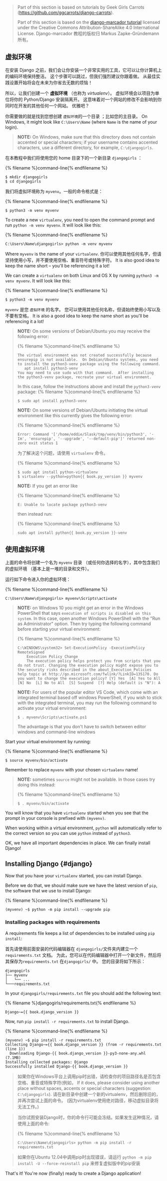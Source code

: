 > Part of this section is based on tutorials by Geek Girls Carrots (https://github.com/ggcarrots/django-carrots).
> 
> Part of this section is based on the [django-marcador tutorial](http://django-marcador.keimlink.de/) licensed under the Creative Commons Attribution-ShareAlike 4.0 International License. Django-marcador 教程的版权归 Markus Zapke-Gründemann 所有。

## 虚拟环境

在安装 Django 之前，我们会让你安装一个非常实用的工具，它可以让你计算机上的编码环境保持整洁。 这个步骤可以跳过，但我们强烈建议你跟着做。 从最佳实践设置开始将会在未来为你省去无数的烦恼！

所以，让我们创建一个 **虚拟环境** （也称为 *virtualenv*）。 虚拟环境会以项目为单位将你的 Python/Django 安装隔离开。 这意味着对一个网站的修改不会影响到你同时在开发的其他任何一个网站。 优雅吧？

你需要做的就是找到您想创建 `虚拟环境`的一个目录 ；比如您的主目录。 On Windows, it might look like `C:\Users\Name` (where `Name` is the name of your login).

> **NOTE:** On Windows, make sure that this directory does not contain accented or special characters; if your username contains accented characters, use a different directory, for example, `C:\djangogirls`.

在本教程中我们将使用您的 home 目录下的一个新目录 `djangogirls` ：

{% filename %}command-line{% endfilename %}

    $ mkdir djangogirls
    $ cd djangogirls
    

我们将虚拟环境称为 `myvenv`。一般的命令格式是：

{% filename %}command-line{% endfilename %}

    $ python3 -m venv myvenv
    

<!--sec data-title="Virtual environment: Windows" data-id="virtualenv_installation_windows"
data-collapse=true ces-->

To create a new `virtualenv`, you need to open the command prompt and run `python -m venv myvenv`. It will look like this:

{% filename %}command-line{% endfilename %}

    C:\Users\Name\djangogirls> python -m venv myvenv
    

Where `myvenv` is the name of your `virtualenv`. 你可以使用其他任何名字，但请坚持使用小写，并不要使用空格、重音符号或特殊字符。 It is also good idea to keep the name short – you'll be referencing it a lot!

<!--endsec-->

<!--sec data-title="Virtual environment: Linux and OS X" data-id="virtualenv_installation_linuxosx"
data-collapse=true ces-->

We can create a `virtualenv` on both Linux and OS X by running `python3 -m venv myvenv`. It will look like this:

{% filename %}command-line{% endfilename %}

    $ python3 -m venv myvenv
    

`myvenv` 是您 `虚拟环境` 的名字。 您可以使用其他任何名称，但请始终使用小写以及不要有空格。 It is also a good idea to keep the name short as you'll be referencing it a lot!

> **NOTE:** On some versions of Debian/Ubuntu you may receive the following error:
> 
> {% filename %}command-line{% endfilename %}
> 
>     The virtual environment was not created successfully because ensurepip is not available.  On Debian/Ubuntu systems, you need to install the python3-venv package using the following command.
>        apt install python3-venv
>     You may need to use sudo with that command.  After installing the python3-venv package, recreate your virtual environment.
>     
> 
> In this case, follow the instructions above and install the `python3-venv` package: {% filename %}command-line{% endfilename %}
> 
>     $ sudo apt install python3-venv
>     
> 
> **NOTE:** On some versions of Debian/Ubuntu initiating the virtual environment like this currently gives the following error:
> 
> {% filename %}command-line{% endfilename %}
> 
>     Error: Command '['/home/eddie/Slask/tmp/venv/bin/python3', '-Im', 'ensurepip', '--upgrade', '--default-pip']' returned non-zero exit status 1
>     
> 
> 为了解决这个问题，请使用 `virtualenv` 命令。
> 
> {% filename %}command-line{% endfilename %}
> 
>     $ sudo apt install python-virtualenv
>     $ virtualenv --python=python{{ book.py_version }} myvenv
>     
> 
> **NOTE:** If you get an error like
> 
> {% filename %}command-line{% endfilename %}
> 
>     E: Unable to locate package python3-venv
>     
> 
> then instead run:
> 
> {% filename %}command-line{% endfilename %}
> 
>     sudo apt install python{{ book.py_version }}-venv
>     

<!--endsec-->

## 使用虚拟环境

上面的命令将创建一个名为 `myvenv` 目录 （或任何你选择的名字），其中包含我们的虚拟环境 （基本上是一堆的目录和文件）。

<!--sec data-title="Working with virtualenv: Windows" data-id="virtualenv_windows"
data-collapse=true ces-->

运行如下命令进入你的虚拟环境：

{% filename %}command-line{% endfilename %}

    C:\Users\Name\djangogirls> myvenv\Scripts\activate
    

> **NOTE:** on Windows 10 you might get an error in the Windows PowerShell that says `execution of scripts is disabled on this system`. In this case, open another Windows PowerShell with the "Run as Administrator" option. Then try typing the following command before starting your virtual environment:
> 
> {% filename %}command-line{% endfilename %}
> 
>     C:\WINDOWS\system32> Set-ExecutionPolicy -ExecutionPolicy RemoteSigned
>         Execution Policy Change
>         The execution policy helps protect you from scripts that you do not trust. Changing the execution policy might expose you to the security risks described in the about_Execution_Policies help topic at http://go.microsoft.com/fwlink/?LinkID=135170. Do you want to change the execution policy? [Y] Yes  [A] Yes to All  [N] No  [L] No to All  [S] Suspend  [?] Help (default is "N"): A
>     

<!-- (This comment separates the two blockquote blocks, so that GitBook and Crowdin don't merge them into a single block.) -->

> **NOTE:** For users of the popular editor VS Code, which come with an integrated terminal based off windows PowerShell, if you wish to stick with the integrated terminal, you may run the following command to activate your virtual environment:
> 
>     $ . myvenv\Scripts\activate.ps1
>     
> 
> The advantage is that you don't have to switch between editor windows and command-line windows

<!--endsec-->

<!--sec data-title="Working with virtualenv: Linux and OS X" data-id="virtualenv_linuxosx"
data-collapse=true ces-->

Start your virtual environment by running:

{% filename %}command-line{% endfilename %}

    $ source myvenv/bin/activate
    

Remember to replace `myvenv` with your chosen `virtualenv` name!

> **NOTE:** sometimes `source` might not be available. In those cases try doing this instead:
> 
> {% filename %}command-line{% endfilename %}
> 
>     $ . myvenv/bin/activate
>     

<!--endsec-->

You will know that you have `virtualenv` started when you see that the prompt in your console is prefixed with `(myvenv)`.

When working within a virtual environment, `python` will automatically refer to the correct version so you can use `python` instead of `python3`.

OK, we have all important dependencies in place. We can finally install Django!

## Installing Django {#django}

Now that you have your `virtualenv` started, you can install Django.

Before we do that, we should make sure we have the latest version of `pip`, the software that we use to install Django:

{% filename %}command-line{% endfilename %}

    (myvenv) ~$ python -m pip install --upgrade pip
    

### Installing packages with requirements

A requirements file keeps a list of dependencies to be installed using `pip install`:

首先请使用前面安装的代码编辑器在 `djangogirls/`文件夹内建立一个`requirements.txt` 文档。 为此，您可以在代码编辑器中打开一个新文件，然后将其保存为`requirements.txt` 在`djangogirls/` 中。 您的目录将如下所示：

    djangogirls
    ├── myvenv
    │   └── ...
    └───requirements.txt
    

In your `djangogirls/requirements.txt` file you should add the following text:

{% filename %}djangogirls/requirements.txt{% endfilename %}

    Django~={{ book.django_version }}
    

Now, run `pip install -r requirements.txt` to install Django.

{% filename %}command-line{% endfilename %}

    (myvenv) ~$ pip install -r requirements.txt
    Collecting Django~={{ book.django_version }} (from -r requirements.txt (line 1))
      Downloading Django-{{ book.django_version }}-py3-none-any.whl (7.1MB)
    Installing collected packages: Django
    Successfully installed Django-{{ book.django_version }}
    

<!--sec data-title="Installing Django: Windows" data-id="django_err_windows"
data-collapse=true ces-->

> 如果你在Windows平台上调用pip时出错，请检查你的项目路径名是否包含空格、重音或特殊字符(例如， If it does, please consider using another place without spaces, accents or special characters (suggestion: `C:\djangogirls`). 请在新目录中创建一个新的virtualenv，然后删除旧的，并再次尝试上面的命令。 (因为virtualenv使用绝对路径，移动虚拟目录将无法工作。)

<!--endsec-->

<!--sec data-title="Installing Django: Windows 8 and Windows 10" data-id="django_err_windows8and10"
data-collapse=true ces-->

> 当你试图安装Django时，你的命令行可能会冻结。如果发生这种情况，请使用上面的命令:
> 
> {% filename %}command-line{% endfilename %}
> 
>     C:\Users\Name\djangogirls> python -m pip install -r requirements.txt
>     

<!--endsec-->

<!--sec data-title="Installing Django: Linux" data-id="django_err_linux"
data-collapse=true ces-->

> 如果你在Ubuntu 12.04中调用pip时出现错误，请运行 `python -m pip install -U --force-reinstall pip` 来修复虚拟版中的pip安装

<!--endsec-->

That's it! You're now (finally) ready to create a Django application!
